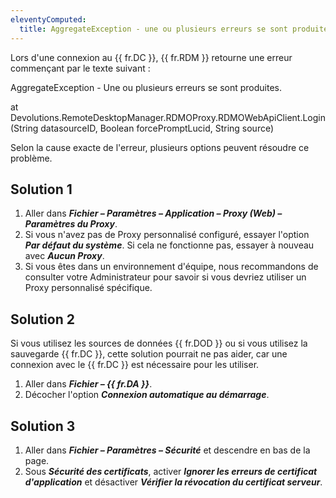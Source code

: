```yaml
---
eleventyComputed:
  title: AggregateException - une ou plusieurs erreurs se sont produites
---
```

Lors d'une connexion au {{ fr.DC }}, {{ fr.RDM }} retourne une erreur commençant par le texte suivant :

AggregateException - Une ou plusieurs erreurs se sont produites.

at Devolutions.RemoteDesktopManager.RDMOProxy.RDMOWebApiClient.Login(String datasourceID, Boolean forcePromptLucid, String source)

Selon la cause exacte de l'erreur, plusieurs options peuvent résoudre ce problème.
## Solution 1
1. Aller dans ***Fichier – Paramètres – Application – Proxy (Web) – Paramètres du Proxy***.
1. Si vous n'avez pas de Proxy personnalisé configuré, essayer l'option ***Par défaut du système***. Si cela ne fonctionne pas, essayer à nouveau avec ***Aucun Proxy***.
1. Si vous êtes dans un environnement d'équipe, nous recommandons de consulter votre Administrateur pour savoir si vous devriez utiliser un Proxy personnalisé spécifique.
## Solution 2
Si vous utilisez les sources de données {{ fr.DOD }} ou si vous utilisez la sauvegarde {{ fr.DC }}, cette solution pourrait ne pas aider, car une connexion avec le {{ fr.DC }} est nécessaire pour les utiliser.

1. Aller dans ***Fichier – {{ fr.DA }}***.
1. Décocher l'option ***Connexion automatique au démarrage***.
## Solution 3
1. Aller dans ***Fichier – Paramètres – Sécurité*** et descendre en bas de la page.
1. Sous ***Sécurité des certificats***, activer ***Ignorer les erreurs de certificat d'application*** et désactiver ***Vérifier la révocation du certificat serveur***.
